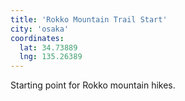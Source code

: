 ```yaml
---
title: 'Rokko Mountain Trail Start'
city: 'osaka'
coordinates:
  lat: 34.73889
  lng: 135.26389
---
```


Starting point for Rokko mountain hikes.
